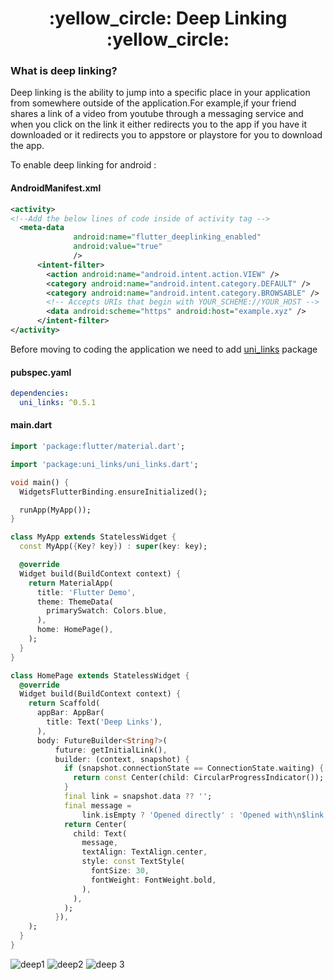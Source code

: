 <h1 align = center>:yellow_circle: Deep Linking :yellow_circle: </h1>

### What is deep linking?
Deep linking is the ability to jump  into a specific  place in your application from somewhere outside of the application.For example,if your friend shares a  link of a video from youtube through a messaging service and when you click on the link it either redirects you to the app if you have it downloaded or it redirects you to appstore or playstore for you to download the app.

To enable deep linking for android :
#### AndroidManifest.xml
```xml
<activity>
<!--Add the below lines of code inside of activity tag -->
  <meta-data 
              android:name="flutter_deeplinking_enabled"
              android:value="true" 
              />
      <intent-filter>
        <action android:name="android.intent.action.VIEW" />
        <category android:name="android.intent.category.DEFAULT" />
        <category android:name="android.intent.category.BROWSABLE" />
        <!-- Accepts URIs that begin with YOUR_SCHEME://YOUR_HOST -->
        <data android:scheme="https" android:host="example.xyz" />
      </intent-filter>
</activity>
```

Before moving to coding the application we need to add [uni_links](https://pub.dev/packages/uni_links) package

#### pubspec.yaml

```yaml
dependencies:
  uni_links: ^0.5.1
```




#### main.dart
```dart
import 'package:flutter/material.dart';

import 'package:uni_links/uni_links.dart';

void main() {
  WidgetsFlutterBinding.ensureInitialized();

  runApp(MyApp());
}

class MyApp extends StatelessWidget {
  const MyApp({Key? key}) : super(key: key);

  @override
  Widget build(BuildContext context) {
    return MaterialApp(
      title: 'Flutter Demo',
      theme: ThemeData(
        primarySwatch: Colors.blue,
      ),
      home: HomePage(),
    );
  }
}

class HomePage extends StatelessWidget {
  @override
  Widget build(BuildContext context) {
    return Scaffold(
      appBar: AppBar(
        title: Text('Deep Links'),
      ),
      body: FutureBuilder<String?>(
          future: getInitialLink(),
          builder: (context, snapshot) {
            if (snapshot.connectionState == ConnectionState.waiting) {
              return const Center(child: CircularProgressIndicator());
            }
            final link = snapshot.data ?? '';
            final message =
                link.isEmpty ? 'Opened directly' : 'Opened with\n$link';
            return Center(
              child: Text(
                message,
                textAlign: TextAlign.center,
                style: const TextStyle(
                  fontSize: 30,
                  fontWeight: FontWeight.bold,
                ),
              ),
            );
          }),
    );
  }
}

```

![deep1](https://user-images.githubusercontent.com/76723996/139531870-6e194d80-e84c-4b1e-bf0e-0aaa5680d4a5.png)
![deep2](https://user-images.githubusercontent.com/76723996/139531929-40c93980-00b0-4a41-b38f-5ec8a2eeb6cc.png)
![deep 3](https://user-images.githubusercontent.com/76723996/139531880-ab2f4b3b-9b71-400d-a4bb-4dd3ea2103df.png)
